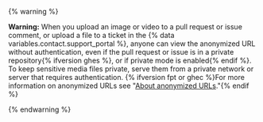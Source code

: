 {% warning %}

**Warning:** When you upload an image or video to a pull request or issue comment, or upload a file to a ticket in the {% data variables.contact.support_portal %}, anyone can view the anonymized URL without authentication, even if the pull request or issue is in a private repository{% ifversion ghes %}, or if private mode is enabled{% endif %}. To keep sensitive media files private, serve them from a private network or server that requires authentication. {% ifversion fpt or ghec %}For more information on anonymized URLs see "[About anonymized URLs](/github/authenticating-to-github/about-anonymized-urls)."{% endif %}

{% endwarning %}
